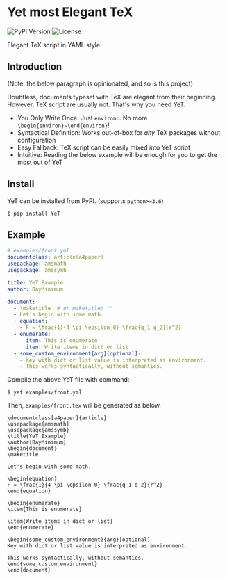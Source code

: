 # Yet most Elegant TeX

![PyPI Version](https://img.shields.io/pypi/v/YeT)
![License](https://img.shields.io/github/license/BayMinimum/YeT)

Elegant TeX script in YAML style

## Introduction

(Note: the below paragraph is opinionated, and so is this project)

Doubtless, documents typeset with TeX are elegant from their beginning.
However, TeX script are usually not. That's why you need YeT.

* You Only Write Once: Just `environ:`. No more `\begin{environ}~\end{environ}`!
* Syntactical Definition: Works out-of-box for *any* TeX packages without configuration
* Easy Fallback: TeX script can be easily mixed into YeT script
* Intuitive: Reading the below example will be enough for you to get the most out of YeT

## Install

YeT can be installed from PyPI. (supports `python>=3.6`)

```shell script
$ pip install YeT
```

## Example

```yaml
# examples/front.yml
documentclass: article[a4paper]
usepackage: amsmath
usepackage: amssymb

title: YeT Example
author: BayMinimum

document:
  - \maketitle  # or maketitle: ""
  - Let's begin with some math.
  - equation:
    - F = \frac{1}{4 \pi \epsilon_0} \frac{q_1 q_2}{r^2}
  - enumerate:
      item: This is enumerate
      item: Write items in dict or list
  - some_custom_environment{arg}[optional]:
    - Key with dict or list value is interpreted as environment.
    - This works syntactically, without semantics.
```

Compile the above YeT file with command:

```shell script
$ yet examples/front.yml
```

Then, `examples/front.tex` will be generated as below.

```
\documentclass[a4paper]{article}
\usepackage{amsmath}
\usepackage{amssymb}
\title{YeT Example}
\author{BayMinimum}
\begin{document}
\maketitle

Let's begin with some math.

\begin{equation}
F = \frac{1}{4 \pi \epsilon_0} \frac{q_1 q_2}{r^2}
\end{equation}

\begin{enumerate}
\item{This is enumerate}

\item{Write items in dict or list}
\end{enumerate}

\begin{some_custom_environment}{arg}[optional]
Key with dict or list value is interpreted as environment.

This works syntactically, without semantics.
\end{some_custom_environment}
\end{document}
```
